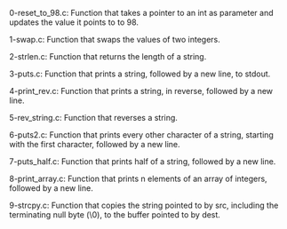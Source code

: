 0-reset_to_98.c: Function that takes a pointer to an int as parameter and updates the value it points to to 98.

1-swap.c: Function that swaps the values of two integers.

2-strlen.c: Function that returns the length of a string.

3-puts.c: Function that prints a string, followed by a new line, to stdout.

4-print_rev.c: Function that prints a string, in reverse, followed by a new line.

5-rev_string.c: Function that reverses a string.

6-puts2.c: Function that prints every other character of a string, starting with the first character, followed by a new line.

7-puts_half.c: Function that prints half of a string, followed by a new line.

8-print_array.c: Function that prints n elements of an array of integers, followed by a new line.

9-strcpy.c: Function that copies the string pointed to by src, including the terminating null byte (\0), to the buffer pointed to by dest.

